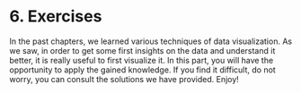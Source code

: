 # 6. Exercises

In the past chapters, we learned various techniques of data visualization. As we saw, in order to get some first 
insights on the data and understand it better, it is really useful to first visualize it. In this part, you will have the
opportunity to apply the gained knowledge. If you find it difficult, do  not worry, you can consult the solutions
we have provided. Enjoy! 

